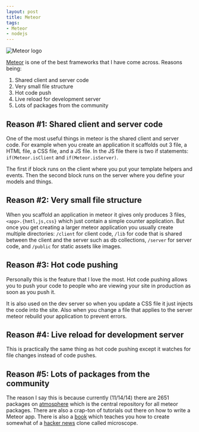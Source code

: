 ```yaml
---
layout: post
title: Meteor
tags:
- Meteor
- nodejs
---
```

![Meteor logo](https://www.meteor.com/meteor-logo.png)

[Meteor][mt] is one of the best frameworks that I have come across. Reasons being: 
1. Shared client and server code
2. Very small file structure
3. Hot code push
4. Live reload for development server
5. Lots of packages from the community

## Reason #1: Shared client and server code
One of the most useful things in meteor is the shared client and server code. For example when you create an application it scaffolds out 3 file, a HTML file, a CSS file, and a JS file. In the JS file there is two if statements: `if(Meteor.isClient` and `if(Meteor.isServer)`.

The first if block runs on the client where you put your template helpers and events. Then the second block runs on the server where you define your models and things.

## Reason #2: Very small file structure
When you scaffold an application in meteor it gives only produces 3 files, `<app>.{hmtl,js,css}` which just contain a simple counter application. But once you get creating a larger meteor application you usually create multiple directories: `/client` for client code, `/lib` for code that is shared between the client and the server such as db collections, `/server` for server code, and `/public` for static assets like images.

## Reason #3: Hot code pushing
Personally this is the feature that I love the most. Hot code pushing allows you to push your code to people who are viewing your site in production as soon as you push it.

It is also used on the dev server so when you update a CSS file it just injects the code into the site. Also when you change a file that applies to the server meteor rebuild your application to prevent errors.

## Reason #4: Live reload for development server
This is practically the same thing as hot code pushing except it watches for file changes instead of code pushes.

## Reason #5: Lots of packages from the community
The reason I say this is because currently (11/14/14) there are 2651 packages on [atmosphere][at] which is the central repository for all meteor packages. There are also a crap-ton of tutorials out there on how to write a Meteor app. There is also a [book][dm] which teaches you how to create somewhat of a [hacker news][hn] clone called microscope.

[mt]: http://meteor.com
[at]: https://atmospherejs.com/
[dm]: https://book.discovermeteor.com/
[hn]: https://news.ycombinator.com/
